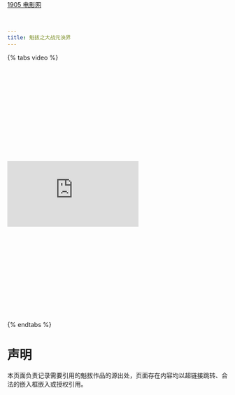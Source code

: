 ```yaml
---
title: 魁拔之大战元泱界
---
```

{% tabs video %}
<!-- tab 腾讯视频 -->
<div class="video-container"><iframe class="iframe-moive" src="https://v.qq.com/txp/iframe/player.html?vid=t001264ohgr" frameborder="0" allowfullscreen="true"></iframe></div>
<!-- endtab -->
<!-- tab 1905 电影网 -->
<div class="video-container"><a href="https://www.1905.com/vod/play/677707.shtml" style="position: absolute; top: 0;">1905 电影网</a></div>
<!-- endtab -->
{% endtabs %}

<style>
    .video-container {
        padding-top: 42.55% !important;
    }
</style>

# 声明
本页面负责记录需要引用的魁拔作品的源出处，页面存在内容均以超链接跳转、合法的嵌入框嵌入或授权引用。